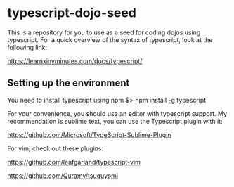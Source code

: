 # typescript-dojo-seed

This is a repository for you to use as a seed for coding dojos using typescript. For a quick overview of the syntax of typescript, look at the following link:

https://learnxinyminutes.com/docs/typescript/

## Setting up the environment

You need to install typescript using npm
    $> npm install -g typescript

For your convenience, you should use an editor with typescript support. My recommendation is sublime text, you can use the Typescript plugin with it:

https://github.com/Microsoft/TypeScript-Sublime-Plugin

For vim, check out these plugins:

https://github.com/leafgarland/typescript-vim

https://github.com/Quramy/tsuquyomi

